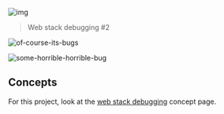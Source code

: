 ![img](https://assets.imaginablefutures.com/media/images/ALX_Logo.max-200x150.png)
  > Web stack debugging #2

![of-course-its-bugs](https://media2.giphy.com/media/duL28c2tptZ0zAopCf/200.webp?cid=ecf05e479kdl5gzk8zh2j3drkndikfjrw2q3k77gp8l2e1it&rid=200.webp&ct=g)

![some-horrible-horrible-bug](https://s3.amazonaws.com/intranet-projects-files/holbertonschool-sysadmin_devops/287/99littlebugsinthecode-holberton.jpg)


## Concepts
For this project, look at the [web stack debugging](https://intranet.alxswe.com/concepts/68) concept page.
